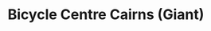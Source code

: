 ---
title: "Bicycle Centre Cairns (Giant)"
url: /cairns/bicycle-centre-cairns-giant/
shop: bicycle
---